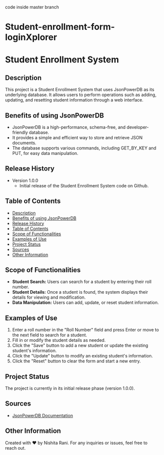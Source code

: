 code inside master branch
# Student-enrollment-form-loginXplorer
# Student Enrollment System

## Description
This project is a Student Enrollment System that uses JsonPowerDB as its underlying database. It allows users to perform operations such as adding, updating, and resetting student information through a web interface.

## Benefits of using JsonPowerDB
- JsonPowerDB is a high-performance, schema-free, and developer-friendly database.
- It provides a simple and efficient way to store and retrieve JSON documents.
- The database supports various commands, including GET_BY_KEY and PUT, for easy data manipulation.

## Release History
- Version 1.0.0
  - Initial release of the Student Enrollment System code on Github.

## Table of Contents
- [Description](#description)
- [Benefits of using JsonPowerDB](#benefits-of-using-jsonpowerdb)
- [Release History](#release-history)
- [Table of Contents](#table-of-contents)
- [Scope of Functionalities](#scope-of-functionalities)
- [Examples of Use](#examples-of-use)
- [Project Status](#project-status)
- [Sources](#sources)
- [Other Information](#other-information)



## Scope of Functionalities
- **Student Search:** Users can search for a student by entering their roll number.
- **Student Details:** Once a student is found, the system displays their details for viewing and modification.
- **Data Manipulation:** Users can add, update, or reset student information.

## Examples of Use
1. Enter a roll number in the "Roll Number" field and press Enter or move to the next field to search for a student.
2. Fill in or modify the student details as needed.
3. Click the "Save" button to add a new student or update the existing student's information.
4. Click the "Update" button to modify an existing student's information.
5. Click the "Reset" button to clear the form and start a new entry.

## Project Status
The project is currently in its initial release phase (version 1.0.0).

## Sources
- [JsonPowerDB Documentation](http://login2explore.com/jpdb/docs.html)


## Other Information
Created with ❤️ by Nishita Rani. For any inquiries or issues, feel free to reach out.
